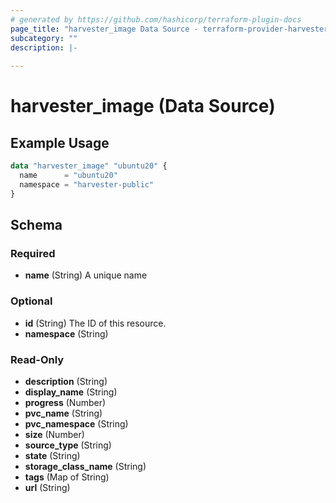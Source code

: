 ```yaml
---
# generated by https://github.com/hashicorp/terraform-plugin-docs
page_title: "harvester_image Data Source - terraform-provider-harvester"
subcategory: ""
description: |-
  
---
```


# harvester_image (Data Source)



## Example Usage

```terraform
data "harvester_image" "ubuntu20" {
  name      = "ubuntu20"
  namespace = "harvester-public"
}
```

<!-- schema generated by tfplugindocs -->
## Schema

### Required

- **name** (String) A unique name

### Optional

- **id** (String) The ID of this resource.
- **namespace** (String)

### Read-Only

- **description** (String)
- **display_name** (String)
- **progress** (Number)
- **pvc_name** (String)
- **pvc_namespace** (String)
- **size** (Number)
- **source_type** (String)
- **state** (String)
- **storage_class_name** (String)
- **tags** (Map of String)
- **url** (String)


